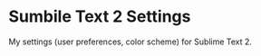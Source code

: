 Sumbile Text 2 Settings
=======================

My settings (user preferences, color scheme) for Sublime Text 2.
